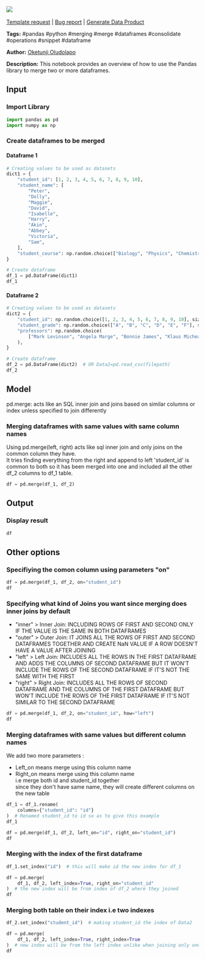 <a href="https://app.naas.ai/user-redirect/naas/downloader?url=https://raw.githubusercontent.com/jupyter-naas/awesome-notebooks/master/Pandas/Pandas_Merge_Dataframes.ipynb" target="_parent"><img src="https://naasai-public.s3.eu-west-3.amazonaws.com/open_in_naas.svg"/></a><br><br><a href="https://github.com/jupyter-naas/awesome-notebooks/issues/new?assignees=&labels=&template=template-request.md&title=Tool+-+Action+of+the+notebook+">Template request</a> | <a href="https://github.com/jupyter-naas/awesome-notebooks/issues/new?assignees=&labels=bug&template=bug_report.md&title=Pandas+-+Merge+Dataframes:+Error+short+description">Bug report</a> | <a href="https://app.naas.ai/user-redirect/naas/downloader?url=https://raw.githubusercontent.com/jupyter-naas/awesome-notebooks/master/Naas/Naas_Start_data_product.ipynb" target="_parent">Generate Data Product</a>

**Tags:** #pandas #python #merging #merge #dataframes #consolidate #operations #snippet #dataframe

**Author:** [Oketunji Oludolapo](https://www.linkedin.com/in/oludolapo-oketunji/)

**Description:** This notebook provides an overview of how to use the Pandas library to merge two or more dataframes.

## Input

### Import Library


```python
import pandas as pd
import numpy as np
```

### Create dataframes to be merged

#### Dataframe 1


```python
# Creating values to be used as datasets
dict1 = {
    "student_id": [1, 2, 3, 4, 5, 6, 7, 8, 9, 10],
    "student_name": [
        "Peter",
        "Dolly",
        "Maggie",
        "David",
        "Isabelle",
        "Harry",
        "Akin",
        "Abbey",
        "Victoria",
        "Sam",
    ],
    "student_course": np.random.choice(["Biology", "Physics", "Chemistry"], size=10),
}
```


```python
# Create dataframe
df_1 = pd.DataFrame(dict1)
df_1
```

#### Dataframe 2


```python
# Creating values to be used as datasets
dict2 = {
    "student_id": np.random.choice([1, 2, 3, 4, 5, 6, 7, 8, 9, 10], size=100),
    "student_grade": np.random.choice(["A", "B", "C", "D", "E", "F"], size=100),
    "professors": np.random.choice(
        ["Mark Levinson", "Angela Marge", "Bonnie James", "Klaus Michealson"], size=100
    ),
}
```


```python
# Create dataframe
df_2 = pd.DataFrame(dict2)  # OR Data2=pd.read_csv(filepath)
df_2
```

## Model
pd.merge: acts like an SQL inner join and joins based on similar columns or index unless specified to join differently<br />

### Merging dataframes with same values with same column names
Using pd.merge(left, right) acts like sql inner join and only joins on the common column they have.<br>
It tries finding everything from the right and append to left 'student_id' is common to both so it has been merged into one and included all the other df_2 columns to df_1 table.<br>


```python
df = pd.merge(df_1, df_2)
```

## Output

### Display result


```python
df
```

## Other options

### Specifiying the comon column using parameters "on"


```python
df = pd.merge(df_1, df_2, on="student_id")
df
```

### Specifying what kind of Joins you want since merging does inner joins by default

- "inner" > Inner Join: INCLUDING ROWS OF FIRST AND SECOND ONLY IF THE VALUE IS THE SAME IN BOTH DATAFRAMES<br />
- "outer" > Outer Join: IT JOINS ALL THE ROWS OF FIRST AND SECOND DATAFRAMES TOGETHER AND CREATE NaN VALUE IF A ROW DOESN'T HAVE A VALUE AFTER JOINING<br />
- "left" > Left Join: INCLUDES ALL THE ROWS IN THE FIRST DATAFRAME AND ADDS THE COLUMNS OF SECOND DATAFRAME BUT IT WON'T INCLUDE THE ROWS OF THE SECOND DATAFRAME IF IT'S NOT THE SAME WITH THE FIRST<br />
- "right" > Right Join: INCLUDES ALL THE ROWS OF SECOND DATAFRAME AND THE COLUMNS OF THE FIRST DATAFRAME BUT WON'T INCLUDE THE ROWS OF THE FIRST DATAFRAME IF IT'S NOT SIMILAR TO THE SECOND DATAFRAME


```python
df = pd.merge(df_1, df_2, on="student_id", how="left")
df
```

### Merging dataframes with same values but different column names
We add two more parameters :<br>
- Left_on means merge using this column name<br>
- Right_on means merge using this column name<br>
i.e merge both id and student_id together<br>
since they don't have same name, they will create different columns on the new table


```python
df_1 = df_1.rename(
    columns={"student_id": "id"}
)  # Renamed student_id to id so as to give this example
df_1
```


```python
df = pd.merge(df_1, df_2, left_on="id", right_on="student_id")
df
```

### Merging with the index of the first dataframe


```python
df_1.set_index("id")  # this will make id the new index for df_1
```


```python
df = pd.merge(
    df_1, df_2, left_index=True, right_on="student_id"
)  # the new index will be from index of df_2 where they joined
df
```

### Merging both table on their index i.e two indexes


```python
df_2.set_index("student_id")  # making student_id the index of Data2
```


```python
df = pd.merge(
    df_1, df_2, left_index=True, right_index=True
)  # new index will be from the left index unlike when joining only one index
df
```
